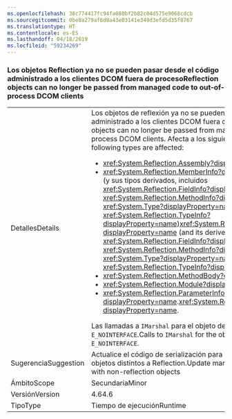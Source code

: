 ```yaml
---
ms.openlocfilehash: 38c774417fc94fa080bf2b82c04d575e9068cdcb
ms.sourcegitcommit: 0be8a279af6d8a43e03141e349d3efd5d35f8767
ms.translationtype: HT
ms.contentlocale: es-ES
ms.lasthandoff: 04/18/2019
ms.locfileid: "59234269"
---
```

### <a name="reflection-objects-can-no-longer-be-passed-from-managed-code-to-out-of-process-dcom-clients"></a><span data-ttu-id="96adc-101">Los objetos Reflection ya no se pueden pasar desde el código administrado a los clientes DCOM fuera de proceso</span><span class="sxs-lookup"><span data-stu-id="96adc-101">Reflection objects can no longer be passed from managed code to out-of-process DCOM clients</span></span>

|   |   |
|---|---|
|<span data-ttu-id="96adc-102">Detalles</span><span class="sxs-lookup"><span data-stu-id="96adc-102">Details</span></span>|<span data-ttu-id="96adc-103">Los objetos de reflexión ya no se pueden pasar desde el código administrado a los clientes DCOM fuera de proceso.</span><span class="sxs-lookup"><span data-stu-id="96adc-103">Reflection objects can no longer be passed from managed code to out-of-process DCOM clients.</span></span> <span data-ttu-id="96adc-104">Afecta a los siguientes tipos:</span><span class="sxs-lookup"><span data-stu-id="96adc-104">The following types are affected:</span></span><ul><li><xref:System.Reflection.Assembly?displayProperty=name></li><li><span data-ttu-id="96adc-105"><xref:System.Reflection.MemberInfo?displayProperty=name> (y sus tipos derivados, incluidos <xref:System.Reflection.FieldInfo?displayProperty=name>, <xref:System.Reflection.MethodInfo?displayProperty=name>, <xref:System.Type?displayProperty=name> y <xref:System.Reflection.TypeInfo?displayProperty=name>)</span><span class="sxs-lookup"><span data-stu-id="96adc-105"><xref:System.Reflection.MemberInfo?displayProperty=name> (and its derived types, including <xref:System.Reflection.FieldInfo?displayProperty=name>, <xref:System.Reflection.MethodInfo?displayProperty=name>, <xref:System.Type?displayProperty=name>, and <xref:System.Reflection.TypeInfo?displayProperty=name>)</span></span></li><li><xref:System.Reflection.MethodBody?displayProperty=name></li><li><xref:System.Reflection.Module?displayProperty=name></li><li><span data-ttu-id="96adc-106"><xref:System.Reflection.ParameterInfo?displayProperty=name>.</span><span class="sxs-lookup"><span data-stu-id="96adc-106"><xref:System.Reflection.ParameterInfo?displayProperty=name>.</span></span></li></ul><span data-ttu-id="96adc-107">Las llamadas a <code>IMarshal</code> para el objeto devuelven <code>E_NOINTERFACE</code>.</span><span class="sxs-lookup"><span data-stu-id="96adc-107">Calls to <code>IMarshal</code> for the object return <code>E_NOINTERFACE</code>.</span></span>|
|<span data-ttu-id="96adc-108">Sugerencia</span><span class="sxs-lookup"><span data-stu-id="96adc-108">Suggestion</span></span>|<span data-ttu-id="96adc-109">Actualice el código de serialización para que funcione con objetos distintos a Reflection.</span><span class="sxs-lookup"><span data-stu-id="96adc-109">Update marshaling code to work with non-reflection objects</span></span>|
|<span data-ttu-id="96adc-110">Ámbito</span><span class="sxs-lookup"><span data-stu-id="96adc-110">Scope</span></span>|<span data-ttu-id="96adc-111">Secundaria</span><span class="sxs-lookup"><span data-stu-id="96adc-111">Minor</span></span>|
|<span data-ttu-id="96adc-112">Versión</span><span class="sxs-lookup"><span data-stu-id="96adc-112">Version</span></span>|<span data-ttu-id="96adc-113">4.6</span><span class="sxs-lookup"><span data-stu-id="96adc-113">4.6</span></span>|
|<span data-ttu-id="96adc-114">Tipo</span><span class="sxs-lookup"><span data-stu-id="96adc-114">Type</span></span>|<span data-ttu-id="96adc-115">Tiempo de ejecución</span><span class="sxs-lookup"><span data-stu-id="96adc-115">Runtime</span></span>|
